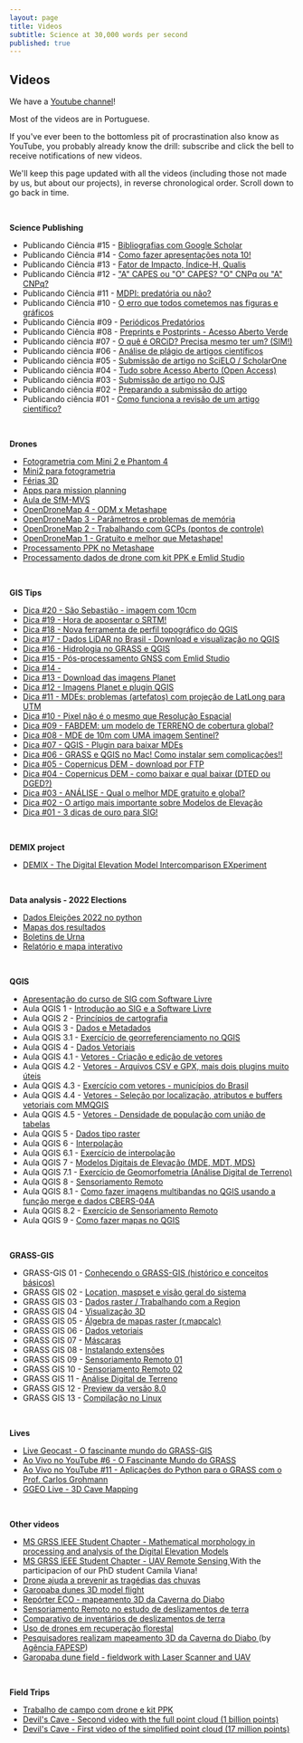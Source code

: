 ```yaml
---
layout: page
title: Videos
subtitle: Science at 30,000 words per second
published: true
---
```

## Videos
We have a [Youtube channel](https://www.youtube.com/@SPAMLabUSP)!

Most of the videos are in Portuguese. 

If you've ever been to the bottomless pit of procrastination also know as YouTube, you probably already know the drill: subscribe and click the bell to receive notifications of new videos.  

We'll keep this page updated with all the videos (including those not made by us, but about our projects), in reverse chronological order. Scroll down to go back in time.  

&nbsp;&nbsp;

**Science Publishing**  
- Publicando Ciência #15 - [Bibliografias com Google Scholar ](https://youtu.be/SCr1i-tdz8Y )  
- Publicando Ciência #14 - [Como fazer apresentações nota 10! ](https://youtu.be/liWwSTnqv7g)  
- Publicando Ciência #13 - [Fator de Impacto, Índice-H, Qualis ](https://youtu.be/Li3K4gOx1_Y)  
- Publicando Ciência #12 - ["A" CAPES ou "O" CAPES? "O" CNPq ou "A" CNPq? ](https://youtu.be/fdsV0MGoAIc)  
- Publicando Ciência #11 - [MDPI: predatória ou não? ](https://youtu.be/Cn2lUWj9y3A)  
- Publicando Ciência #10 - [O erro que todos cometemos nas figuras e gráficos ](https://youtu.be/_IUh0cQRun8)  
- Publicando Ciência #09 - [Periódicos Predatórios ](https://youtu.be/DS0HydVh8Bg)  
- Publicando Ciência #08 - [Preprints e Postprints - Acesso Aberto Verde ](https://youtu.be/VKj0NwHxY7E)  
- Publicando ciência #07 - [O quê é ORCiD? Precisa mesmo ter um? (SIM!) ](https://www.youtube.com/embed/vnAeelLZ--0)  
- Publicando ciência #06 - [Análise de plágio de artigos científicos ](https://www.youtube.com/embed/ZpEX6JTQU1o)  
- Publicando ciência #05 - [Submissão de artigo no SciELO / ScholarOne ](https://www.youtube.com/embed/9sm-BeWanUo)  
- Publicando ciência #04 - [Tudo sobre Acesso Aberto (Open Access) ](https://www.youtube.com/embed/Gx5JYjxyg5Y)  
- Publicando ciência #03 - [Submissão de artigo no OJS ](https://www.youtube.com/embed/6OAXx7KFxs0)  
- Publicando ciência #02 - [Preparando a submissão do artigo ](https://www.youtube.com/embed/cDS1_q8FxLU)  
- Publicando ciência #01 - [Como funciona a revisão de um artigo científico? ](https://www.youtube.com/embed/Q8c5bVG7fn4)  
<br>

**Drones**  
- [Fotogrametria com Mini 2 e Phantom 4 ](https://youtu.be/YCUPuM6d1Ac)  
- [Mini2 para fotogrametria ](https://youtu.be/f7kRO6dFxaI)  
- [Férias 3D ](https://youtu.be/LpaiQQnM8wQ)  
- [Apps para mission planning ](https://youtu.be/YrrXjXTBlIA)  
- [Aula de SfM-MVS ](https://youtu.be/EDyomn5d7LQ)  
- [OpenDroneMap 4 - ODM x Metashape](https://youtu.be/uyEz3tV_dak)  
- [OpenDroneMap 3 - Parâmetros e problemas de memória](https://youtu.be/uyEz3tV_dak)  
- [OpenDroneMap 2 - Trabalhando com GCPs (pontos de controle) ](https://youtu.be/uyEz3tV_dak)  
- [OpenDroneMap 1 - Gratuito e melhor que Metashape! ](https://youtu.be/abEk1yyxLcY)  
- [Processamento PPK no Metashape ](https://youtu.be/cZ3nxB3obwc)  
- [Processamento dados de drone com kit PPK e Emlid Studio ](https://youtu.be/9_W8qV9ALVQ)  
<br>

**GIS Tips**  
- [Dica #20 - São Sebastião - imagem com 10cm ](https://youtu.be/Mu1g9maklt4)  
- [Dica #19 - Hora de aposentar o SRTM! ](https://youtu.be/kbHinCAU3kM)  
- [Dica #18 - Nova ferramenta de perfil topográfico do QGIS ](https://youtu.be/_H9mUnHBCic)  
- [Dica #17 - Dados LiDAR no Brasil - Download e visualização no QGIS ](https://youtu.be/-ArDzgNT5MQ)  
- [Dica #16 - Hidrologia no GRASS e QGIS ](https://youtu.be/o6iz79A-nt4)  
- [Dica #15 - Pós-processamento GNSS com Emlid Studio ](https://youtu.be/DGQ2QvSLpVI)  
- [Dica #14 - ](https://youtu.be/)  
- [Dica #13 - Download das imagens Planet ](https://youtu.be/ADgHtOt_oJQ)  
- [Dica #12 - Imagens Planet e plugin QGIS ](https://youtu.be/IOXs180iFK4)  
- [Dica #11 - MDEs: problemas (artefatos) com projeção de LatLong para UTM ](https://youtu.be/CZjS_F_Mj8w)  
- [Dica #10 - Pixel não é o mesmo que Resolução Espacial ](https://youtu.be/5JyIGpLyWGI)  
- [Dica #09 - FABDEM: um modelo de TERRENO de cobertura global? ](https://youtu.be/1QbYTCniepk)  
- [Dica #08 - MDE de 10m com UMA imagem Sentinel? ](https://youtu.be/0-6itRD792w)  
- [Dica #07 - QGIS - Plugin para baixar MDEs ](https://youtu.be/1gsV_wyfWJY)  
- [Dica #06 - GRASS e QGIS no Mac! Como instalar sem complicações!! ](https://youtu.be/sSXQnMnbP9I)  
- [Dica #05 - Copernicus DEM - download por FTP ](https://youtu.be/WhK7kRyMMRc)  
- [Dica #04 - Copernicus DEM - como baixar e qual baixar (DTED ou DGED?) ](https://youtu.be/_1giv7vpxhc)  
- [Dica #03 - ANÁLISE - Qual o melhor MDE gratuito e global? ](https://youtu.be/rltgCF7R6wg)  
- [Dica #02 - O artigo mais importante sobre Modelos de Elevação ](https://youtu.be/YQQY6LIxosU)  
- [Dica #01 - 3 dicas de ouro para SIG! ](https://www.youtube.com/embed/Tt7cx2Oazj4)  
<!-- - [Testei o Microfone FIFINE AMPLIGAME RGB! (MELHOR custo-benefício) ](https://youtu.be/htNW6Jwd5TQ)   -->
<br>

**DEMIX project**
- [DEMIX - The Digital Elevation Model Intercomparison EXperiment ](https://youtu.be/veZA4O1rU2)  
<br>

**Data analysis - 2022 Elections**
- [Dados Eleições 2022 no python ](https://youtu.be/ktij9yZNALc)  
- [Mapas dos resultados ](https://youtu.be/rk3_hlC8iEA)  
- [Boletins de Urna ](https://youtu.be/9B4KGlVhrb8)  
- [Relatório e mapa interativo ](https://youtu.be/tdZXnobIZcE)  
<br>


**QGIS**
- [Apresentação do curso de SIG com Software Livre ](https://youtu.be/EyT5zhypBtc)
- Aula QGIS 1 - [Introdução ao SIG e a Software Livre ](https://youtu.be/V61_LQZpz60)
- Aula QGIS 2 - [Princípios de cartografia ](https://youtu.be/TNTPO1vTEoE)
- Aula QGIS 3 - [Dados e Metadados ](https://youtu.be/J0YBk-oD6jo)
- Aula QGIS 3.1 - [Exercício de georreferenciamento no QGIS ](https://youtu.be/siL_RJg3pPY)
- Aula QGIS 4 - [Dados Vetoriais ](https://youtu.be/G4gepdqPOWo)
- Aula QGIS 4.1 - [Vetores - Criação e edição de vetores ](https://youtu.be/gkXE5AQzwrM)
- Aula QGIS 4.2 - [Vetores - Arquivos CSV e GPX, mais dois plugins muito úteis ](https://youtu.be/lnx5W7ULUwk)
- Aula QGIS 4.3 - [Exercício com vetores - municípios do Brasil ](https://youtu.be/DHXn_qG8qm4)
- Aula QGIS 4.4 - [Vetores - Seleção por localização, atributos e buffers vetoriais com MMQGIS ](https://youtu.be/l8iuvJchGpI)
- Aula QGIS 4.5 - [Vetores - Densidade de população com união de tabelas ](https://youtu.be/JMER9LTJpU4)
- Aula QGIS 5 - [Dados tipo raster ](https://youtu.be/Xyv1XIuZkdQ)
- Aula QGIS 6 - [Interpolação ](https://youtu.be/tB-VrcrLM8Y)
- Aula QGIS 6.1 - [Exercício de interpolação ](https://youtu.be/ASzSV_ND01A)
- Aula QGIS 7 - [Modelos Digitais de Elevação (MDE, MDT, MDS) ](https://youtu.be/KDlsy7_9CBo)
- Aula QGIS 7.1 - [Exercício de Geomorfometria (Análise Digital de Terreno) ](https://youtu.be/VjTjjlWwgHo)
- Aula QGIS 8 - [Sensoriamento Remoto ](https://youtu.be/eq4aLMffP9g)
- Aula QGIS 8.1 - [Como fazer imagens multibandas no QGIS usando a função merge e dados CBERS-04A ](https://youtu.be/Z8345GjEC4k)
- Aula QGIS 8.2 - [Exercício de Sensoriamento Remoto ](https://youtu.be/zg-CbRA3qTA)
- Aula QGIS 9 - [Como fazer mapas no QGIS ](https://youtu.be/CmPWnjkdSMo)
<br>


**GRASS-GIS**
- GRASS-GIS 01 - [Conhecendo o GRASS-GIS (histórico e conceitos básicos) ](https://youtu.be/qvkjqPPFjIM)
- GRASS GIS 02 - [Location, maspset e visão geral do sistema ](https://youtu.be/R6uqkN9j4bc)
- GRASS GIS 03 - [Dados raster / Trabalhando com a Region ](https://youtu.be/PseIoHH1W0A)
- GRASS GIS 04 - [Visualização 3D ](https://youtu.be/JSMYjjsBEGo)
- GRASS GIS 05 - [Álgebra de mapas raster (r.mapcalc) ](https://youtu.be/rgutNeD3nkE)
- GRASS GIS 06 - [Dados vetoriais ](https://youtu.be/Sk02h1P_PPA)
- GRASS GIS 07 - [Máscaras ](https://youtu.be/ECRFyrSEmtI)
- GRASS GIS 08 - [Instalando extensões ](https://youtu.be/gUIagGIEEhA)
- GRASS GIS 09 - [Sensoriamento Remoto 01 ](https://youtu.be/RWKlvYh5EJc)
- GRASS GIS 10 - [Sensoriamento Remoto 02 ](https://youtu.be/_B_fwlkR85w)
- GRASS GIS 11 - [Análise Digital de Terreno ](https://youtu.be/21ksUZSgbY8)
- GRASS GIS 12 - [Preview da versão 8.0 ](https://youtu.be/-uRrN-ZH-wQ)
- GRASS GIS 13 - [Compilação no Linux ](https://youtu.be/wBCgtVSVXAc)
<br>

**Lives**
- [Live Geocast - O fascinante mundo do GRASS-GIS ](https://youtu.be/_pohWjE4eiA)
- [Ao Vivo no YouTube #6 - O Fascinante Mundo do GRASS ](https://youtu.be/vp6frd89y9E)
- [Ao Vivo no YouTube #11 - Aplicações do Python para o GRASS com o Prof. Carlos Grohmann ](https://youtu.be/Zr3u9Y9EqMc)
- [GGEO Live - 3D Cave Mapping ](https://www.youtube.com/embed/U73C-In4dfs)  
<br>

**Other videos**
- [MS GRSS IEEE Student Chapter - Mathematical morphology in processing and analysis of the Digital Elevation Models ](https://www.youtube.com/embed/XbZrg97AJA8)
- [MS GRSS IEEE Student Chapter - UAV Remote Sensing ](https://www.youtube.com/embed/U73C-In4dfs) With the participacion of our PhD student Camila Viana!  
- [Drone ajuda a prevenir as tragédias das chuvas](https://youtu.be/8rpZNWbAgGA)
- [Garopaba dunes 3D model flight ](https://www.youtube.com/embed/e4GEeGfH_ps)  
- [Repórter ECO - mapeamento 3D da Caverna do Diabo ](https://www.youtube.com/embed/nNgyycUB0j0?start=1193)  
- [Sensoriamento Remoto no estudo de deslizamentos de terra ](https://www.youtube.com/embed/vgR69PpUadk)  
- [Comparativo de inventários de deslizamentos de terra ](https://www.youtube.com/embed/Qq0pb4fWxaA)  
- [Uso de drones em recuperação florestal ](https://www.youtube.com/embed/OvqemJBT_L4)  
- [Pesquisadores realizam mapeamento 3D da Caverna do Diabo ](https://www.youtube.com/embed/GAReBMfJetY) (by [Agência FAPESP](http://agencia.fapesp.br/pesquisadores-realizam-mapeamento-3d-da-caverna-do-diabo/30966/))  
- [Garopaba dune field - fieldwork with Laser Scanner and UAV ](https://www.youtube.com/embed/rATNm1UiQjc)  
<br>

**Field Trips**
- [Trabalho de campo com drone e kit PPK](https://youtu.be/F9bv55frFTs)  
- [Devil's Cave - Second video with the full point cloud (1 billion points) ](https://www.youtube.com/embed/giInjKLo17A)  
- [Devil's Cave - First video of the simplified point cloud (17 million points) ](https://www.youtube.com/embed/m2YZiTzs0yY)  
